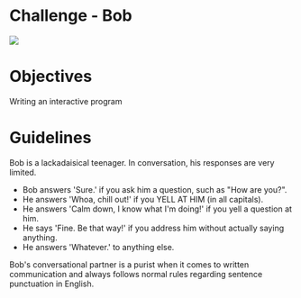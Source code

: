 # Challenge - Bob

![](https://images.unsplash.com/photo-1501962973019-d980bc576111?ixlib=rb-1.2.1&ixid=eyJhcHBfaWQiOjEyMDd9&auto=format&fit=crop&w=1050&q=80)

# Objectives

Writing an interactive program

# Guidelines

Bob is a lackadaisical teenager. In conversation, his responses are very limited.

- Bob answers 'Sure.' if you ask him a question, such as "How are you?".
- He answers 'Whoa, chill out!' if you YELL AT HIM (in all capitals).
- He answers 'Calm down, I know what I'm doing!' if you yell a question at him.
- He says 'Fine. Be that way!' if you address him without actually saying anything.
- He answers 'Whatever.' to anything else.

Bob's conversational partner is a purist when it comes to written communication and always follows normal rules regarding sentence punctuation in English.
